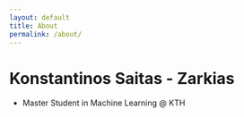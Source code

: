```yaml
---
layout: default
title: About
permalink: /about/
---
```

# Konstantinos Saitas - Zarkias

- Master Student in Machine Learning @ KTH
